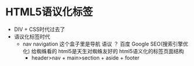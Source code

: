 # HTML5语议化标签

- DIV + CSS时代过去了
- 语议化标签时代
  - nav navigation 这个盒子里是导航
     语议 ？ 百度 Google    SEO(搜索引擎优化) 给蜘蛛看的
     html5是天生对蜘蛛友好的 
     html5语义化的标签页面结构
      - header>nav + main>section + aside + footer
